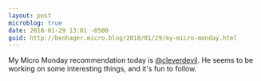 ```yaml
---
layout: post
microblog: true
date: 2018-01-29 13:01 -0500
guid: http://benhager.micro.blog/2018/01/29/my-micro-monday.html
---
```

My Micro Monday recommendation today is [@cleverdevil](https://micro.blog/cleverdevil). He seems to be working on some interesting things, and it's fun to follow.
